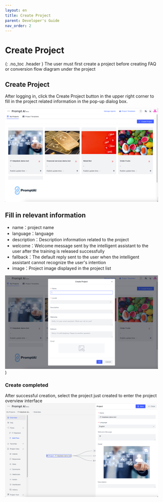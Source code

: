 ```yaml
---
layout: en
title: Create Project
parent: Developer's Guide
nav_order: 2
---
```


# Create Project
{: .no_toc .header }
The user must first create a project before creating FAQ or conversion flow diagram under the project
## Create Project

After logging in, click the Create Project button in the upper right corner to fill in the project related information in the pop-up dialog box.

![project-create](/assets/images/tutorial/project/p-create.png)

## Fill in relevant information
   - name：project name
   - language：language
   - description：Description information related to the project
   - welcome：Welcome message sent by the intelligent assistant to the user after the training is released successfully
   - fallback：The default reply sent to the user when the intelligent assistant cannot recognize the user's intention
   - image：Project image displayed in the project list
   
![project-create-detail](/assets/images/tutorial/project/p-create-detail.png))


### Create completed
After successful creation, select the project just created to enter the project overview interface
![project-main-view](/assets/images/tutorial/project/p-main-view.png)
